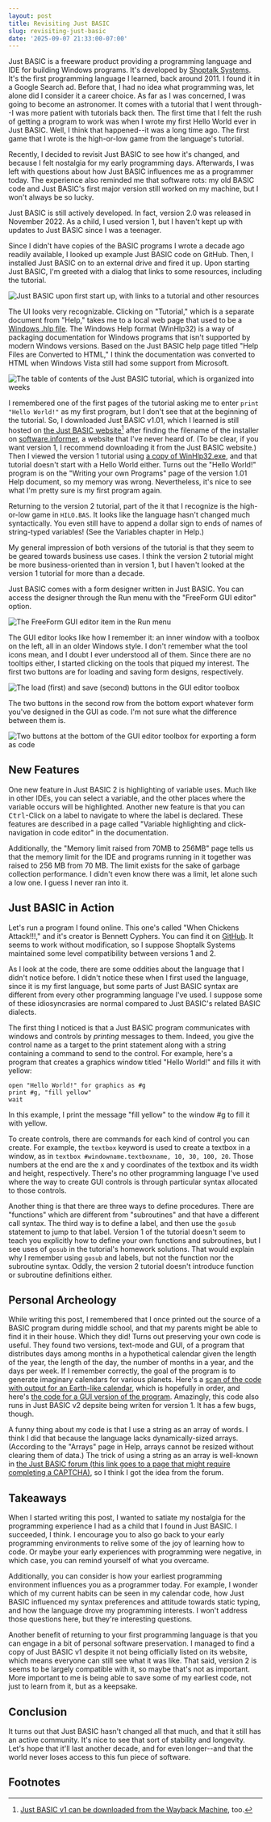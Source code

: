 ```yaml
---
layout: post
title: Revisiting Just BASIC
slug: revisiting-just-basic
date: '2025-09-07 21:33:00-07:00'
---
```


Just BASIC is a freeware product providing a programming language and IDE for
building Windows programs. It's developed by [Shoptalk
Systems](https://justbasic.com/aboutus.html). It's the first programming
language I learned, back around 2011. I found it in a Google Search ad. Before
that, I had no idea what programming was, let alone did I consider it a career
choice. As far as I was concerned, I was going to become an astronomer. It comes
with a tutorial that I went through--I was more patient with tutorials back
then. The first time that I felt the rush of getting a program to work was when
I wrote my first Hello World ever in Just BASIC. Well, I think that happened--it
was a long time ago. The first game that I wrote is the high-or-low game from
the language's tutorial.

Recently, I decided to revisit Just BASIC to see how it's changed, and because I
felt nostalgia for my early programming days. Afterwards, I was left with
questions about how Just BASIC influences me as a programmer today. The
experience also reminded me that software rots: my old BASIC code and Just
BASIC's first major version still worked on my machine, but I won't always be
so lucky.

Just BASIC is
still actively developed. In fact, version 2.0 was released in November 2022. As
a child, I used version 1, but I haven't kept up with updates to Just BASIC
since I was a teenager.

Since I didn't have copies of the BASIC programs I wrote a decade ago readily
available, I looked up example Just BASIC code on GitHub. Then, I installed Just
BASIC on to an external drive and fired it up. Upon starting Just BASIC, I'm
greeted with a dialog that links to some resources, including the tutorial.

![Just BASIC upon first start up, with links to a tutorial and other
resources](/assets/revisiting-just-basic/just-basic-start.png)

The UI looks very recognizable. Clicking on "Tutorial," which is a separate
document from "Help," takes me to a local web page that used to be a [Windows
.hlp
file](https://support.microsoft.com/en-us/topic/error-opening-help-in-windows-based-programs-feature-not-included-or-help-not-supported-3c841463-d67c-6062-0ee7-1a149da3973b).
The Windows Help format (WinHlp32) is a way of packaging documentation for
Windows programs that isn't supported by modern Windows versions. Based on the
Just BASIC help page titled "Help Files are Converted to HTML," I think the
documentation was converted to HTML when Windows Vista still had some support
from Microsoft.

![The table of contents of the Just BASIC tutorial, which is organized into
weeks](/assets/revisiting-just-basic/tutorial-toc.png)

I remembered one of the first pages of the tutorial asking me to enter `print
"Hello World!"` as my first program, but I don't see that at the beginning of
the tutorial. So, I downloaded Just BASIC v1.01, which I learned is still hosted
on [the Just BASIC
website](https://justbasic.com/jbwin101.exe)[^just-basic-archived] after finding
the filename of the installer on
[software.informer](https://just-basic.software.informer.com/download/), a
website that I've never heard of. (To be clear, if you want version 1, I
recommend downloading it from the Just BASIC website.) Then I viewed the version
1 tutorial using [a copy of
WinHlp32.exe](https://raxsoft.com/raxccm/software_mirrors.php?pid=1&progid=13),
and that tutorial doesn't start with a Hello World either. Turns out the "Hello
World!" program is on the "Writing your own Programs" page of the version 1.01
Help document, so my memory was wrong. Nevertheless, it's nice to see what I'm
pretty sure is my first program again.

[^just-basic-archived]:
    [Just BASIC v1 can be downloaded from the Wayback
    Machine](https://web.archive.org/web/20060815024630/http://www.justbasic.com/jbwin101.exe),
    too.

Returning to the version 2 tutorial, part of the it that I recognize is the
high-or-low game in `HILO.BAS`. It looks like the language hasn't changed much
syntactically. You even still have to append a dollar sign to ends of names of
string-typed variables! (See the Variables chapter in Help.)

My general impression of both versions of the tutorial is that they seem to be
geared towards business use cases. I think the version 2 tutorial might be more
business-oriented than in version 1, but I haven't looked at the version 1
tutorial for more than a decade.

Just BASIC comes with a form designer written in Just BASIC. You can access the
designer through the Run menu with the "FreeForm GUI editor" option.

![The FreeForm GUI editor item in the Run
menu](/assets/revisiting-just-basic/free-form-gui-run-menu.png)

The GUI editor looks like how I remember it: an inner window with a toolbox on
the left, all in an older Windows style. I don't remember what the tool icons
mean, and I doubt I ever understood all of them. Since there are no tooltips
either, I started clicking on the tools that piqued my interest. The first two
buttons are for loading and saving form designs, respectively.

![The load (first) and save (second) buttons in the GUI editor
toolbox](/assets/revisiting-just-basic/load-and-save-form.jpg)

The two buttons in the second row from the bottom export whatever form you've
designed in the GUI as code. I'm not sure what the difference between them is.

![Two buttons at the bottom of the GUI editor toolbox for exporting a form as
code](/assets/revisiting-just-basic/export-form.jpg)

## New Features

One new feature in Just BASIC 2 is highlighting of variable uses. Much like in
other IDEs, you can select a variable, and the other places where the variable
occurs will be highlighted. Another new feature is that you can
<kbd>Ctrl</kbd>-Click on a label to navigate to where the label is
declared. These features are described in a page called "Variable highlighting
and click-navigation in code editor" in the documentation.

Additionally, the "Memory limit raised from 70MB to 256MB" page tells us that
the memory limit for the IDE and programs running in it together was raised to
256 MB from 70 MB. The limit exists for the sake of garbage collection
performance. I didn't even know there was a limit, let alone such a low one. I
guess I never ran into it.

## Just BASIC in Action

Let's run a program I found online. This one's called "When Chickens Attack!!!,"
and it's creator is Bennett Cyphers. You can find it on
[GitHub](https://github.com/bcyphers/justBASIC). It seems to work without
modification, so I suppose Shoptalk Systems maintained some level compatibility
between versions 1 and 2.

As I look at the code, there are some oddities about the language that I didn't
notice before. I didn't notice these when I first used the language, since it is
my first language, but some parts of Just BASIC syntax are different from every
other programming language I've used. I suppose some of these idiosyncrasies are
normal compared to Just BASIC's related BASIC dialects.

The first thing I noticed is that a Just BASIC program communicates with windows
and controls by *printing* messages to them. Indeed, you give the control name
as a target to the print statement along with a string containing a command to
send to the control. For example, here's a program that creates a graphics
window titled "Hello World!" and fills it with yellow:

```basic
open "Hello World!" for graphics as #g
print #g, "fill yellow"
wait
```

In this example, I print the message "fill yellow" to the window #g to fill it
with yellow.

To create controls, there are commands for each kind of control you can create.
For example, the `textbox` keyword is used to create a textbox in a window, as
in `textbox #windowname.textboxname, 10, 30, 100, 20`. Those numbers at the end
are the x and y coordinates of the textbox and its width and height,
respectively. There's no other programming language I've used where the way to
create GUI controls is through particular syntax allocated to those controls.

Another thing is that there are three ways to define procedures. There are
"functions" which are different from "subroutines" and that have a different
call syntax. The third way is to define a label, and then use the `gosub`
statement to jump to that label. Version 1 of the tutorial doesn't seem to teach
you explicitly how to define your own functions and subroutines, but I see uses
of `gosub` in the tutorial's homework solutions. That would explain why I
remember using `gosub` and labels, but not the function nor the subroutine
syntax. Oddly, the version 2 tutorial doesn't introduce function or subroutine
definitions either.

## Personal Archeology

While writing this post, I remembered that I once printed out the source of a
BASIC program during middle school, and that my parents might be able to find it
in their house. Which they did! Turns out preserving your own code is useful.
They found two versions, text-mode and GUI, of a program that distributes days
among months in a hypothetical calendar given the length of the year, the length
of the day, the number of months in a year, and the days per week. If I remember
correctly, the goal of the program is to generate imaginary calendars for
various planets. Here's a [scan of the code with output for an Earth-like
calendar](/assets/revisiting-just-basic/calendar-basic-ocr.pdf), which is
hopefully in order, and here's [the code for a GUI version of the
program](/assets/revisiting-just-basic/calendar-gui.bas). Amazingly, this code
also runs in Just BASIC v2 depsite being writen for version 1. It has a few
bugs, though.

A funny thing about my code is that I use a string as an array of words. I think
I did that because the language lacks dynamically-sized arrays. (According to
the "Arrays" page in Help, arrays cannot be resized without clearing them of
data.) The trick of using a string as an array is well-known in [the Just BASIC
forum (this link goes to a page that might require completing a
CAPTCHA)](https://justbasiccom.proboards.com/search/results?captcha_id=captcha_search&what_exact_phrase=dynamic+array),
so I think I got the idea from the forum.

## Takeaways

When I started writing this post, I wanted to satiate my nostalgia for the
programming experience I had as a child that I found in Just BASIC. I succeeded,
I think. I encourage you to also go back to your early programming environments
to relive some of the joy of learning how to code. Or maybe your early
experiences with programming were negative, in which case, you can remind
yourself of what you overcame.

Additionally, you can consider is how your earliest programming environment
influences you as a programmer today. For example, I wonder which of my current
habits can be seen in my calendar code, how Just BASIC influenced my syntax
preferences and attitude towards static typing, and how the language drove my
programming interests. I won't address those questions here, but they're
interesting questions.

<!-- I won't address those questions because want to finish the article. -->

Another benefit of returning to your first programming language is that you can
engage in a bit of personal software preservation. I managed to find a copy of
Just BASIC v1 despite it not being officially listed on its website, which means
everyone can still see what it was like. That said, version 2 is seems to be
largely compatible with it, so maybe that's not as important. More important to
me is being able to save some of my earliest code, not just to learn from it,
but as a keepsake.

## Conclusion

It turns out that Just BASIC hasn't changed all that much, and that it still has
an active community. It's nice to see that sort of stability and longevity.
Let's hope that it'll last another decade, and for even longer--and that the
world never loses access to this fun piece of software.

## Footnotes

